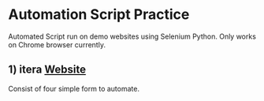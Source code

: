 # Automation Script Practice

Automated Script run on demo websites using Selenium Python. Only works on Chrome browser currently.

## 1) itera [Website](https://itera-qa.azurewebsites.net/home/automation)

Consist of four simple form to automate. 
